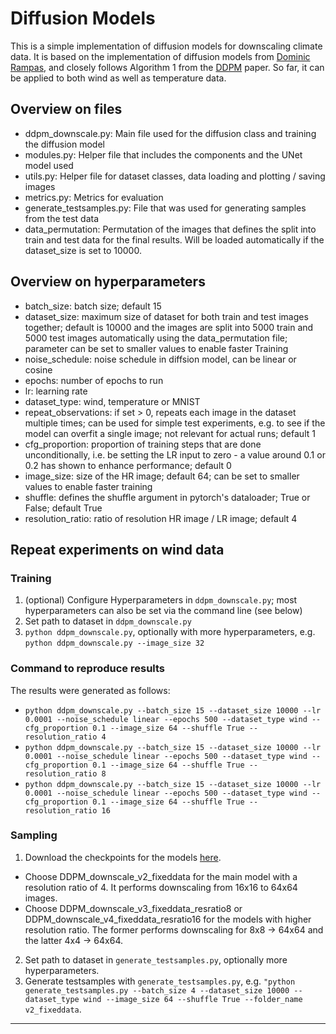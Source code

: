 # Diffusion Models
This is a simple implementation of diffusion models for downscaling climate data. It is based on the implementation of diffusion models from [Dominic Rampas](https://github.com/dome272/Diffusion-Models-pytorch), and closely follows Algorithm 1 from the [DDPM](https://arxiv.org/pdf/2006.11239.pdf) paper. So far, it can be applied to both wind as well as temperature data.

## Overview on files
- ddpm_downscale.py: Main file used for the diffusion class and training the diffusion model
- modules.py: Helper file that includes the components and the UNet model used
- utils.py: Helper file for dataset classes, data loading and plotting / saving images
- metrics.py: Metrics for evaluation
- generate_testsamples.py: File that was used for generating samples from the test data
- data_permutation: Permutation of the images that defines the split into train and test data for the final results. Will be loaded automatically if the dataset_size is set to 10000.

## Overview on hyperparameters
- batch_size: batch size; default 15
- dataset_size: maximum size of dataset for both train and test images together; default is 10000 and the images are split into 5000 train and 5000 test images automatically using the data_permutation file; parameter can be set to smaller values to enable faster Training
- noise_schedule: noise schedule in diffsion model, can be linear or cosine
- epochs: number of epochs to run
- lr: learning rate
- dataset_type: wind, temperature or MNIST
- repeat_observations: if set > 0, repeats each image in the dataset multiple times; can be used for simple test experiments, e.g. to see if the model can overfit a single image; not relevant for actual runs; default 1
- cfg_proportion: proportion of training steps that are done unconditionally, i.e. be setting the LR input to zero - a value around 0.1 or 0.2  has shown to enhance performance; default 0
- image_size: size of the HR image; default 64; can be set to smaller values to enable faster training
- shuffle: defines the shuffle argument in pytorch's dataloader; True or False; default True
- resolution_ratio: ratio of resolution HR image / LR image; default 4

## Repeat experiments on wind data
### Training
1. (optional) Configure Hyperparameters in ```ddpm_downscale.py```; most hyperparameters can also be set via the command line (see below)
2. Set path to dataset in ```ddpm_downscale.py```
3. ```python ddpm_downscale.py```, optionally with more hyperparameters, e.g. ```python ddpm_downscale.py --image_size 32```

### Command to reproduce results
The results were generated as follows:
- ```python ddpm_downscale.py --batch_size 15 --dataset_size 10000 --lr 0.0001 --noise_schedule linear --epochs 500 --dataset_type wind --cfg_proportion 0.1 --image_size 64 --shuffle True --resolution_ratio 4```
- ```python ddpm_downscale.py --batch_size 15 --dataset_size 10000 --lr 0.0001 --noise_schedule linear --epochs 500 --dataset_type wind --cfg_proportion 0.1 --image_size 64 --shuffle True --resolution_ratio 8```
- ```python ddpm_downscale.py --batch_size 15 --dataset_size 10000 --lr 0.0001 --noise_schedule linear --epochs 500 --dataset_type wind --cfg_proportion 0.1 --image_size 64 --shuffle True --resolution_ratio 16```

### Sampling
1. Download the checkpoints for the models [here](https://drive.google.com/drive/folders/18J1K70g4nIK_8SViRdr7kYJc7C0MdUrH?usp=share_link).
- Choose DDPM_downscale_v2_fixeddata for the main model with a resolution ratio of 4. It performs downscaling from 16x16 to 64x64 images.
- Choose DDPM_downscale_v3_fixeddata_resratio8 or DDPM_downscale_v4_fixeddata_resratio16 for the models with higher resolution ratio. The former performs downscaling for 8x8 -> 64x64 and the latter 4x4 -> 64x64.
2. Set path to dataset in ```generate_testsamples.py```, optionally more hyperparameters.
3. Generate testsamples with ```generate_testsamples.py```, e.g.
```"python generate_testsamples.py --batch_size 4 --dataset_size 10000 --dataset_type wind --image_size 64 --shuffle True --folder_name v2_fixeddata```.
<hr>
